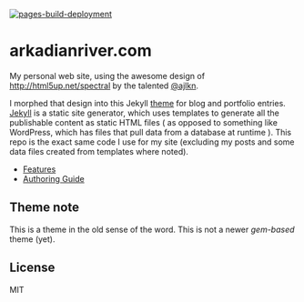 [![pages-build-deployment](https://github.com/regrubeis/towerwindservices/actions/workflows/pages/pages-build-deployment/badge.svg?branch=gh-pages)](https://github.com/regrubeis/towerwindservices/actions/workflows/pages/pages-build-deployment)

# arkadianriver.com

My personal web site, using the awesome design of http://html5up.net/spectral by
the talented [@ajlkn](http://twitter.com/ajlkn).


I morphed that design into this Jekyll [theme](#theme-note) for blog and portfolio entries.
[Jekyll](https://jekyllrb.com) is a static site generator, which
uses templates to generate all the publishable content as static
HTML files ( as opposed to something like WordPress, which has files that pull
data from a database at runtime ).
This repo is the exact same code I use for my site (excluding my posts and
some data files created from templates where noted).


- [Features](https://arkadianriver.github.io/arkadianriver.com/topics/user-guide/features.html)
- [Authoring Guide](https://arkadianriver.github.io/arkadianriver.com/topics/user-guide/)

## Theme note
This is a theme in the old sense of the word. This is not a newer _gem-based_ theme (yet).

## License

MIT

